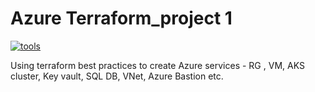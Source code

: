 # Azure Terraform_project 1 
[![tools](https://skillicons.dev/icons?i=azure,terraform&perline=2)](https://skillicons.dev)

Using terraform best practices to create Azure services - RG , VM, AKS cluster, Key vault, SQL DB, VNet, Azure Bastion etc.
